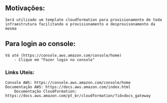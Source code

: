 ## Motivações:
    Será utilizado um template cloudformation para provisionamento de toda infraestrutura facilitando o provisionamento e desprovisonamento da mesma

## Para login ao console:<br>

    Vá até (https://console.aws.amazon.com/console/home)
        - Clique em "Fazer login no console"


### Links Uteis:
    Console AWS: https://console.aws.amazon.com/console/home
    Documentação AWS: https://docs.aws.amazon.com/index.html
        Documentação CloudFormation: https://docs.aws.amazon.com/pt_br/cloudformation/?id=docs_gateway
        